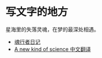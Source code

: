 # 写文字的地方

星海里的失落灵魂，在梦的最深处相遇。


* [魂行者日记](chapter1.md)
* [A new kind of science 中文翻译](ANKS/README.md)